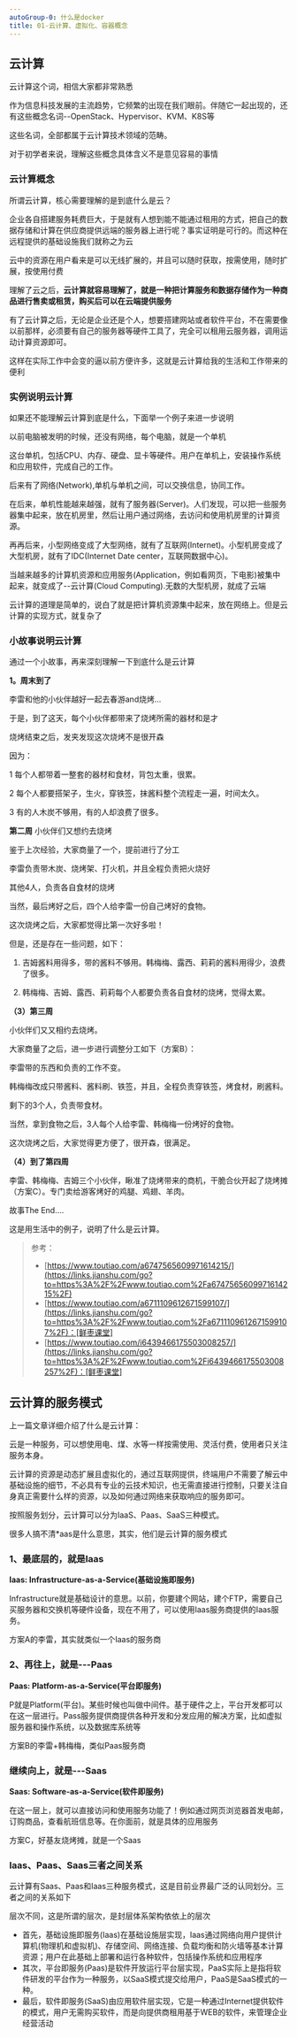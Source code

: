 ```yaml
---
autoGroup-0: 什么是docker
title: 01-云计算、虚拟化、容器概念
---
```


## 云计算
云计算这个词，相信大家都非常熟悉

作为信息科技发展的主流趋势，它频繁的出现在我们眼前。伴随它一起出现的，还有这些概念名词--OpenStack、Hypervisor、KVM、K8S等

这些名词，全部都属于云计算技术领域的范畴。

对于初学者来说，理解这些概念具体含义不是意见容易的事情

### 云计算概念
所谓云计算，核心需要理解的是到底什么是云？

企业各自搭建服务耗费巨大，于是就有人想到能不能通过租用的方式，把自己的数据存储和计算在供应商提供远端的服务器上进行呢？事实证明是可行的。而这种在远程提供的基础设施我们就称之为云

云中的资源在用户看来是可以无线扩展的，并且可以随时获取，按需使用，随时扩展，按使用付费

理解了云之后，**云计算就容易理解了，就是一种把计算服务和数据存储作为一种商品进行售卖或租赁，购买后可以在云端提供服务**

有了云计算之后，无论是企业还是个人，想要搭建网站或者软件平台，不在需要像以前那样，必须要有自己的服务器等硬件工具了，完全可以租用云服务器，调用运动计算资源即可。

这样在实际工作中会变的逼以前方便许多，这就是云计算给我的生活和工作带来的便利

### 实例说明云计算
如果还不能理解云计算到底是什么，下面举一个例子来进一步说明

以前电脑被发明的时候，还没有网络，每个电脑，就是一个单机

这台单机，包括CPU、内存、硬盘、显卡等硬件。用户在单机上，安装操作系统和应用软件，完成自己的工作。

后来有了网络(Network),单机与单机之间，可以交换信息，协同工作。

在后来，单机性能越来越强，就有了服务器(Server)。人们发现，可以把一些服务器集中起来，放在机房里，然后让用户通过网络，去访问和使用机房里的计算资源。

再再后来，小型网络变成了大型网络，就有了互联网(Internet)。小型机房变成了大型机房，就有了IDC(Internet Date center，互联网数据中心)。

当越来越多的计算机资源和应用服务(Application，例如看网页，下电影)被集中起来，就变成了--云计算(Cloud Computing).无数的大型机房，就成了云端

云计算的道理是简单的，说白了就是把计算机资源集中起来，放在网络上。但是云计算的实现方式，就复杂了

### 小故事说明云计算

通过一个小故事，再来深刻理解一下到底什么是云计算

**1。周末到了**

李雷和他的小伙伴越好一起去春游and烧烤...

于是，到了这天，每个小伙伴都带来了烧烤所需的器材和是才

烧烤结束之后，发夹发现这次烧烤不是很开森

因为：

1 每个人都带着一整套的器材和食材，背包太重，很累。

2 每个人都要搭架子，生火，穿铁签，抹酱料整个流程走一遍，时间太久。

3 有的人木炭不够用，有的人却浪费了很多。

**第二周**
小伙伴们又想约去烧烤

鉴于上次经验，大家商量了一个，提前进行了分工

李雷负责带木炭、烧烤架、打火机，并且全程负责把火烧好

其他4人，负责各自食材的烧烤

当然，最后烤好之后，四个人给李雷一份自己烤好的食物。

这次烧烤之后，大家都觉得比第一次好多啦！

但是，还是存在一些问题，如下：

1. 吉姆酱料用得多，带的酱料不够用。韩梅梅、露西、莉莉的酱料用得少，浪费了很多。

2. 韩梅梅、吉姆、露西、莉莉每个人都要负责各自食材的烧烤，觉得太累。


**（3）第三周**

小伙伴们又又相约去烧烤。

大家商量了之后，进一步进行调整分工如下（方案B）：

李雷带的东西和负责的工作不变。

韩梅梅改成只带酱料、酱料刷、铁签，并且，全程负责穿铁签，烤食材，刷酱料。

剩下的3个人，负责带食材。

当然，拿到食物之后，3人每个人给李雷、韩梅梅一份烤好的食物。

这次烧烤之后，大家觉得更方便了，很开森，很满足。

**（4）到了第四周**

李雷、韩梅梅、吉姆三个小伙伴，瞅准了烧烤带来的商机，干脆合伙开起了烧烤摊（方案C）。专门卖给游客烤好的鸡腿、鸡翅、羊肉。

故事The End....

这是用生活中的例子，说明了什么是云计算。

> 参考：
>
> - [https://www.toutiao.com/a6747565609971614215/](https://links.jianshu.com/go?to=https%3A%2F%2Fwww.toutiao.com%2Fa6747565609971614215%2F)
> - [https://www.toutiao.com/a6711109612671599107/](https://links.jianshu.com/go?to=https%3A%2F%2Fwww.toutiao.com%2Fa6711109612671599107%2F)：[鲜枣课堂]
> - [https://www.toutiao.com/i6439466175503008257/](https://links.jianshu.com/go?to=https%3A%2F%2Fwww.toutiao.com%2Fi6439466175503008257%2F)：[鲜枣课堂]


## 云计算的服务模式

上一篇文章详细介绍了什么是云计算：

云是一种服务，可以想使用电、煤、水等一样按需使用、灵活付费，使用者只关注服务本身。

云计算的资源是动态扩展且虚拟化的，通过互联网提供，终端用户不需要了解云中基础设施的细节，不必具有专业的云技术知识，也无需直接进行控制，只要关注自身真正需要什么样的资源，以及如何通过网络来获取响应的服务即可。

按照服务划分，云计算可以分为IaaS、Paas、SaaS三种模式。

很多人搞不清*aas是什么意思，其实，他们是云计算的服务模式

### 1、最底层的，就是Iaas

**Iaas: Infrastructure-as-a-Service(基础设施即服务)**

Infrastructure就是基础设计的意思。以前，你要建个网站，建个FTP，需要自己买服务器和交换机等硬件设备，现在不用了，可以使用Iaas服务商提供的Iaas服务。

方案A的李雷，其实就类似一个Iaas的服务商

### 2、再往上，就是---Paas
**Paas: Platform-as-a-Service(平台即服务)**

P就是Platform(平台)。某些时候也叫做中间件。基于硬件之上，平台开发都可以在这一层进行。Pass服务提供商提供各种开发和分发应用的解决方案，比如虚拟服务器和操作系统，以及数据库系统等

方案B的李雷+韩梅梅，类似Paas服务商

### 继续向上，就是---Saas
**Saas: Software-as-a-Service(软件即服务)**

在这一层上，就可以直接访问和使用服务功能了！例如通过网页浏览器首发电邮，订购商品，查看航班信息等。在你面前，就是具体的应用服务

方案C，好基友烧烤摊，就是一个Saas

### Iaas、Paas、Saas三者之间关系

云计算有Saas、Paas和Iaas三种服务模式，这是目前业界最广泛的认同划分。三者之间的关系如下

层次不同，这是所谓的层次，是封层体系架构依依上的层次

- 首先，基础设施即服务(Iaas)在基础设施层实现，Iaas通过网络向用户提供计算机(物理机和虚拟机)、存储空间、网络连接、负载均衡和防火墙等基本计算资源；用户在此基础上部署和运行各种软件，包括操作系统和应用程序
- 其次，平台即服务(Paas)是软件开放运行平台层实现，PaaS实际上是指将软件研发的平台作为一种服务，以SaaS模式提交给用户，PaaS是SaaS模式的一种。
- 最后，软件即服务(SaaS)由应用软件层实现，它是一种通过Internet提供软件的模式，用户无需购买软件，而是向提供商租用基于WEB的软件，来管理企业经营活动

